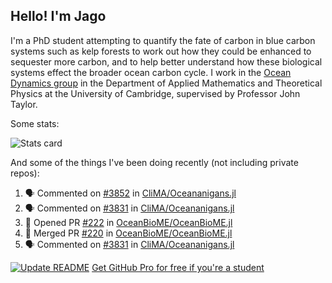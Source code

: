 ## Hello! I'm Jago

I'm a PhD student attempting to quantify the fate of carbon in blue carbon systems such as kelp forests to work out how they could be enhanced to sequester more carbon, and to help better understand how these biological systems effect the broader ocean carbon cycle. I work in the <a href="https://www.damtp.cam.ac.uk/user/jrt51/" class="emph">Ocean Dynamics group</a> in the Department of Applied Mathematics and Theoretical Physics at the University of Cambridge, supervised by Professor John Taylor.

Some stats:
<!--
![](https://raw.githubusercontent.com/jagoosw/jagoosw/main/profile-summary-card-output/nord_dark/0-profile-details.svg)
![](https://raw.githubusercontent.com/jagoosw/jagoosw/main/profile-summary-card-output/nord_dark/3-stats.svg)
![](https://raw.githubusercontent.com/jagoosw/jagoosw/main/profile-summary-card-output/nord_dark/4-productive-time.svg)
-->
![Stats card](https://github-readme-stats.vercel.app/api?username=jagoosw&count_private=true&show_icons=true&theme=transparent&hide_title=true&rank_icon=percentile&show=reviews)

And some of the things I've been doing recently (not including private repos):
<!--START_SECTION:activity-->
1. 🗣 Commented on [#3852](https://github.com/CliMA/Oceananigans.jl/issues/3852#issuecomment-2428054198) in [CliMA/Oceananigans.jl](https://github.com/CliMA/Oceananigans.jl)
2. 🗣 Commented on [#3831](https://github.com/CliMA/Oceananigans.jl/issues/3831#issuecomment-2414305318) in [CliMA/Oceananigans.jl](https://github.com/CliMA/Oceananigans.jl)
3. 💪 Opened PR [#222](https://github.com/OceanBioME/OceanBioME.jl/pull/222) in [OceanBioME/OceanBioME.jl](https://github.com/OceanBioME/OceanBioME.jl)
4. 🎉 Merged PR [#220](https://github.com/OceanBioME/OceanBioME.jl/pull/220) in [OceanBioME/OceanBioME.jl](https://github.com/OceanBioME/OceanBioME.jl)
5. 🗣 Commented on [#3831](https://github.com/CliMA/Oceananigans.jl/issues/3831#issuecomment-2411422283) in [CliMA/Oceananigans.jl](https://github.com/CliMA/Oceananigans.jl)
<!--END_SECTION:activity-->


[![Update README](https://github.com/jagoosw/jagoosw/actions/workflows/update-readme.yml/badge.svg)](https://github.com/jagoosw/jagoosw/actions/workflows/update-readme.yml)
[Get GitHub Pro for free if you're a student](https://education.github.com/pack)

